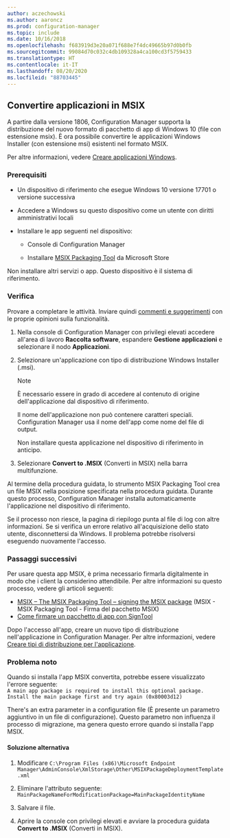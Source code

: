 ```yaml
---
author: aczechowski
ms.author: aaroncz
ms.prod: configuration-manager
ms.topic: include
ms.date: 10/16/2018
ms.openlocfilehash: f683919d3e20a071f688e7f4dc49665b97d0b0fb
ms.sourcegitcommit: 99084d70c032c4db109328a4ca100cd3f5759433
ms.translationtype: HT
ms.contentlocale: it-IT
ms.lasthandoff: 08/20/2020
ms.locfileid: "88703445"
---
```

## <a name="convert-applications-to-msix"></a><a name="bkmk_msix"></a> Convertire applicazioni in MSIX
<!--1359029-->

A partire dalla versione 1806, Configuration Manager supporta la distribuzione del nuovo formato di pacchetto di app di Windows 10 (file con estensione msix). È ora possibile convertire le applicazioni Windows Installer (con estensione msi) esistenti nel formato MSIX. 

Per altre informazioni, vedere [Creare applicazioni Windows](../../../../apps/get-started/creating-windows-applications.md#bkmk_general).


### <a name="prerequisites"></a>Prerequisiti

- Un dispositivo di riferimento che esegue Windows 10 versione 17701 o versione successiva  

- Accedere a Windows su questo dispositivo come un utente con diritti amministrativi locali  

- Installare le app seguenti nel dispositivo:  

    - Console di Configuration Manager  

    - Installare [MSIX Packaging Tool](https://www.microsoft.com/store/productId/9N5LW3JBCXKF) da Microsoft Store  

Non installare altri servizi o app. Questo dispositivo è il sistema di riferimento. 


### <a name="try-it-out"></a>Verifica

Provare a completare le attività. Inviare quindi [commenti e suggerimenti](../../../understand/find-help.md#product-feedback) con le proprie opinioni sulla funzionalità.

1. Nella console di Configuration Manager con privilegi elevati accedere all'area di lavoro **Raccolta software**, espandere **Gestione applicazioni** e selezionare il nodo **Applicazioni**.  

2. Selezionare un'applicazione con tipo di distribuzione Windows Installer (.msi).  

    > [!Note]  
    > È necessario essere in grado di accedere al contenuto di origine dell'applicazione dal dispositivo di riferimento.  
    > 
    > Il nome dell'applicazione non può contenere caratteri speciali. Configuration Manager usa il nome dell'app come nome del file di output.  
    > 
    > Non installare questa applicazione nel dispositivo di riferimento in anticipo.  

3. Selezionare **Convert to .MSIX** (Converti in MSIX) nella barra multifunzione.

Al termine della procedura guidata, lo strumento MSIX Packaging Tool crea un file MSIX nella posizione specificata nella procedura guidata. Durante questo processo, Configuration Manager installa automaticamente l'applicazione nel dispositivo di riferimento.

Se il processo non riesce, la pagina di riepilogo punta al file di log con altre informazioni. Se si verifica un errore relativo all'acquisizione dello stato utente, disconnettersi da Windows. Il problema potrebbe risolversi eseguendo nuovamente l'accesso.

### <a name="next-steps"></a>Passaggi successivi

Per usare questa app MSIX, è prima necessario firmarla digitalmente in modo che i client la considerino attendibile. Per altre informazioni su questo processo, vedere gli articoli seguenti: 
- [MSIX – The MSIX Packaging Tool – signing the MSIX package](/archive/blogs/sgern/msix-the-msix-packaging-tool-signing-the-msix-package) (MSIX - MSIX Packaging Tool - Firma del pacchetto MSIX)
- [Come firmare un pacchetto di app con SignTool](/windows/desktop/appxpkg/how-to-sign-a-package-using-signtool)

Dopo l'accesso all'app, creare un nuovo tipo di distribuzione nell'applicazione in Configuration Manager. Per altre informazioni, vedere [Creare tipi di distribuzione per l'applicazione](../../../../apps/deploy-use/create-applications.md#bkmk_create-dt).


### <a name="known-issue"></a>Problema noto

<!--3212701-->
Quando si installa l'app MSIX convertita, potrebbe essere visualizzato l'errore seguente:  
`A main app package is required to install this optional package. Install the main package first and try again (0x80003d12)`  

There's an extra parameter in a configuration file (È presente un parametro aggiuntivo in un file di configurazione). Questo parametro non influenza il processo di migrazione, ma genera questo errore quando si installa l'app MSIX. 

#### <a name="workaround"></a>Soluzione alternativa
1. Modificare `C:\Program Files (x86)\Microsoft Endpoint Manager\AdminConsole\XmlStorage\Other\MSIXPackageDeploymentTemplate.xml`  

2. Eliminare l'attributo seguente: `MainPackageNameForModificationPackage=MainPackageIdentityName`  

3. Salvare il file.  

4. Aprire la console con privilegi elevati e avviare la procedura guidata **Convert to .MSIX** (Converti in MSIX).